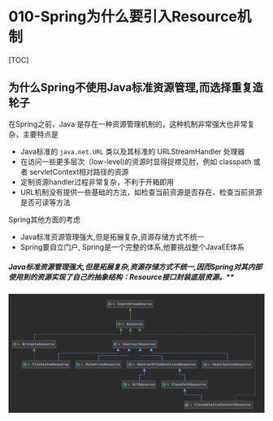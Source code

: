 # 010-Spring为什么要引入Resource机制

[TOC]

## 为什么Spring不使用Java标准资源管理,而选择重复造轮子

在Spring之前，Java 是存在一种资源管理机制的，这种机制非常强大也非常复杂，主要特点是

- Java标准的 `java.net.URL` 类以及其标准的 URLStreamHandler 处理器
- 在访问一些更多层次（low-level)的资源时显得捉襟见肘，例如 classpath 或者 servletContext相对路径的资源
- 定制资源handler过程非常复杂，不利于开箱即用
- URL机制没有提供一些基础的方法，如检查当前资源是否存在、检查当前资源是否可读等方法

Spring其他方面的考虑

- Java标准资源管理强大,但是拓展复杂,资源存储方式不统一
- Spring要自立门户, Spring是一个完整的体系,他要挑战整个JavaEE体系

##### Java标准资源管理强大,但是拓展复杂,资源存储方式不统一,因而Spring对其内部使用到的资源实现了自己的抽象结构：Resource接口封装底层资源。**

![image-20200919230849447](../../assets/image-20200919230849447.png)